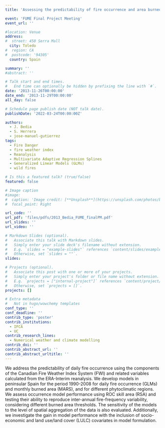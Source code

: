 ```yaml
---
title: 'Assessing the predictability of fire occurrence and area burned across phytoclimatic regions in Spain'

event: 'FUME Final Project Meeting'
event_url: ''

#location: Venue
address:
#  street: 450 Serra Mall
  city: Toledo
#  region: CA
#  postcode: '94305'
  country: Spain

summary: ''
#abstract: ''

# Talk start and end times.
#   End time can optionally be hidden by prefixing the line with `#`.
date: '2013-11-26T00:00:00'
date_end: '2013-11-29T00:00:00'
all_day: false

# Schedule page publish date (NOT talk date).
publishDate: '2022-03-24T00:00:00Z'

authors: 
  - J. Bedia
  - S. Herrera
  - jose-manuel-gutierrez
tags: 
  - Fire Danger
  - fire weather index
  - Reanalysis
  - Multivariate Adaptive Regression Splines
  - Generalized Linear Models (GLMs)
  - wild fires

# Is this a featured talk? (true/false)
featured: false

# Image caption
#image:
#  caption: 'Image credit: [**Unsplash**](https://unsplash.com/photos/bzdhc5b3Bxs)'
#  focal_point: Right

url_code: ''
url_pdf: 'files/pdfs/2013_Bedia_FUME_finalPM.pdf'
url_slides: ''
url_video: ''

# Markdown Slides (optional).
#   Associate this talk with Markdown slides.
#   Simply enter your slide deck's filename without extension.
#   E.g. `slides = "example-slides"` references `content/slides/example-slides.md`.
#   Otherwise, set `slides = ""`.
slides:

# Projects (optional).
#   Associate this post with one or more of your projects.
#   Simply enter your project's folder or file name without extension.
#   E.g. `projects = ["internal-project"]` references `content/project/deep-learning/index.md`.
#   Otherwise, set `projects = []`.
projects: []

# Extra metadata
#   Not in hugo/wowchemy templates
conf_type: ''
conf_deadline: ''
contrib_type: 'poster'
contrib_institutions: 
  - IFCA
  - UC
contrib_research_lines: 
  - Numerical weather and climate modelling
contrib_doi: ''
contrib_abstract_url: ''
contrib_abstract_urltitle: ''
---
```


We address the predictability of daily fire occurrence using the components of the Canadian Fire Weather Index System (FWI) and related variables calculated from the ERA-Interim reanalysis. 
We develop models in peninsular Spain for the period 1990-2008 for daily fire occurrence (GLMs) and monthly burned area (MARS), and for different phytoclimatic regions. 
We assess occurrence model performance using ROC skill area (RSA) and testing their ability to reproduce inter-annual fire-frequency variability, considering different burned area thresholds. 
The sensitivity of the models to the level of spatial aggregation of the data is also evaluated. Additionally, we investigate the gain in model performance with the inclusion of socio-economic and land use/land cover (LULC) covariates in model formulation.

